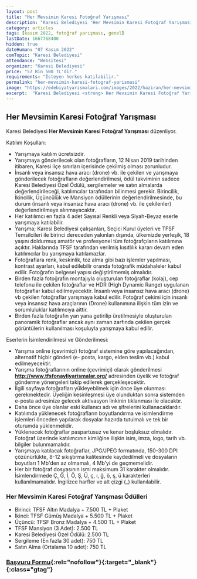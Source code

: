 ```yaml
---
layout: post
title: "Her Mevsimin Karesi Fotoğraf Yarışması"
description: "Karesi Belediyesi 'Her Mevsimin Karesi Fotoğraf Yarışması' düzenliyor."
category: articles
tags: [kasım 2022, fotoğraf yarışması, genel]
lastDate: 1667768400
hidden: true
dateHuman: "07 Kasım 2022"
comTopic: "Karesi Belediyesi"
attendance: "Websitesi"
organizer: "Karesi Belediyesi"
price: "57 Bin 500 TL'dir."
requirements: "İsteyen herkes katılabilir."
permalink: "her-mevsimin-karesi-fotograf-yarismasi"
image: "https://edebiyatyarismalari.com/images/2022/haziran/her-mevsimin-karesi-fotograf-yarismasi.jpg"
excerpt:  "Karesi Belediyesi <strong> Her Mevsimin Karesi Fotoğraf Yarışması </strong> düzenliyor."
---
```


## Her Mevsimin Karesi Fotoğraf Yarışması
Karesi Belediyesi **Her Mevsimin Karesi Fotoğraf Yarışması** düzenliyor.  

Katılım Koşulları:
- Yarışmaya katılım ücretsizdir.
- Yarışmaya gönderilecek olan fotoğrafların, 12 Nisan 2019 tarihinden itibaren, Karesi ilçe sınırları içerisinde çekilmiş olması zorunludur.
- İnsanlı veya insansız hava aracı (drone) vb. ile çekilen ve yarışmaya gönderilecek fotoğrafların değerlendirilmesi, ödül takviminin sadece Karesi Belediyesi Özel Ödülü, sergilemeler ve satın almalarda değerlendirileceği, katılımcılar tarafından bilinmesi gerekir. Birincilik, İkincilik, Üçüncülük ve Mansiyon ödüllerinin değerlendirilmesinde, bu durum (insanlı veya insansız hava aracı (drone) vb. ile çekilenler) değerlendirilmeye alınmayacaktır.
- Her katılımcı en fazla 4 adet Sayısal Renkli veya Siyah-Beyaz eserle yarışmaya katılabilir.
- Yarışma; Karesi Belediyesi çalışanları, Seçici Kurul üyeleri ve TFSF Temsilcileri ile birinci dereceden yakınları dışında, ülkemizde yerleşik, 18 yaşını doldurmuş amatör ve profesyonel tüm fotoğrafçıların katılımına açıktır. Haklarında TFSF tarafından verilmiş kısıtlılık kararı devam eden katılımcılar bu yarışmaya katılamazlar.
- Fotoğraflara renk, keskinlik, toz alma gibi bazı işlemler yapılması, kontrast ayarları, kabul edilebilir oranda fotoğrafik müdahaleler kabul edilir. Fotoğrafın belgesel yapısı değiştirilmemiş olmalıdır.
- Birden fazla fotoğrafın montajıyla oluşturulan fotoğraflar (kolaj), cep telefonu ile çekilen fotoğraflar ve HDR (High Dynamic Range) uygulanan fotoğraflar kabul edilmeyecektir. İnsanlı veya insansız hava aracı (drone) vb çekilen fotoğraflar yarışmaya kabul edilir. Fotoğraf çekimi için insanlı veya insansız hava araçlarının (Drone) kullanımına ilişkin tüm izin ve sorumluluklar katılımcıya aittir.
- Birden fazla fotoğrafın yan yana getirilip üretilmesiyle oluşturulan panoramik fotoğraflar ancak aynı zaman zarfında çekilen gerçek görüntülerin kullanılması koşuluyla yarışmaya kabul edilir.

Eserlerin İsimlendirilmesi ve Gönderilmesi:
- Yarışma online (çevrimiçi) fotoğraf sistemine göre yapılacağından, alternatif hiçbir gönderi (e- posta, kargo, elden teslim vb.) kabul edilmeyecektir.
- Yarışma fotoğraflarının online (çevrimiçi) olarak gönderilmesi **http://www.tfsfonayliyarismalar.org/** adresinden üyelik ve fotoğraf gönderme yönergeleri takip edilerek gerçekleşecektir.
- İlgili sayfaya fotoğrafları yükleyebilmek için önce üye olunması gerekmektedir. Üyeliğin kesinleşmesi üye olunduktan sonra sistemden e-posta adresinize gelecek aktivasyon linkinin tıklanması ile olacaktır.
- Daha önce üye olanlar eski kullanıcı adı ve şifrelerini kullanacaklardır.
- Katılımda yüklenecek fotoğrafların boyutlandırma ve isimlendirme işlemleri önceden yapılarak dosyalar hazırda tutulmalı ve tek bir oturumda yüklenmelidir.
- Yüklenecek fotoğraflar paspartusuz ve kenar boşluksuz olmalıdır. Fotoğraf üzerinde katılımcının kimliğine ilişkin isim, imza, logo, tarih vb. bilgiler bulunmamalıdır.
- Yarışmaya katılacak fotoğraflar, JPG/JPEG formatında, 150-300 DPI çözünürlükte, 8-12 sıkıştırma kalitesinde kaydedilmeli ve dosyaların boyutları 1 Mb'den az olmamalı, 4 Mb’yi de geçmemelidir.
- Her bir fotoğraf dosyasının ismi maksimum 31 karakter olmalıdır. İsimlendirmede Ç, Ğ, İ, Ö, Ş, Ü, ç, ı, ğ, ö, ş, ü karakterleri kullanılmamalıdır. İngilizce harfler ve alt çizgi (_) kullanılabilir.


### Her Mevsimin Karesi Fotoğraf Yarışması Ödülleri
- Birinci: TFSF Altın Madalya + 7.500 TL + Plaket
- İkinci: TFSF Gümüş Madalya + 5.500 TL + Plaket
- Üçüncü: TFSF Bronz Madalya + 4.500 TL + Plaket
- TFSF Mansiyon (3 Adet): 2.500 TL 
- Karesi Belediyesi Özel Ödülü: 2.500 TL
- Sergileme (En fazla 30 adet): 750 TL
- Satın Alma (Ortalama 10 adet): 750 TL


### [Başvuru Formu](http://www.tfsfonayliyarismalar.org/?ref=edebiyatyarismalari.com){:rel="nofollow"}{:target="_blank"}{:class="gtag"}